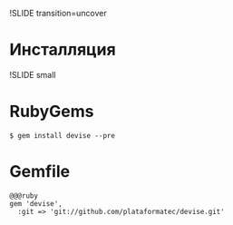 !SLIDE transition=uncover
# Инсталляция #

!SLIDE small
# RubyGems #

    $ gem install devise --pre

# Gemfile #

    @@@ruby
    gem 'devise', 
      :git => 'git://github.com/plataformatec/devise.git'
